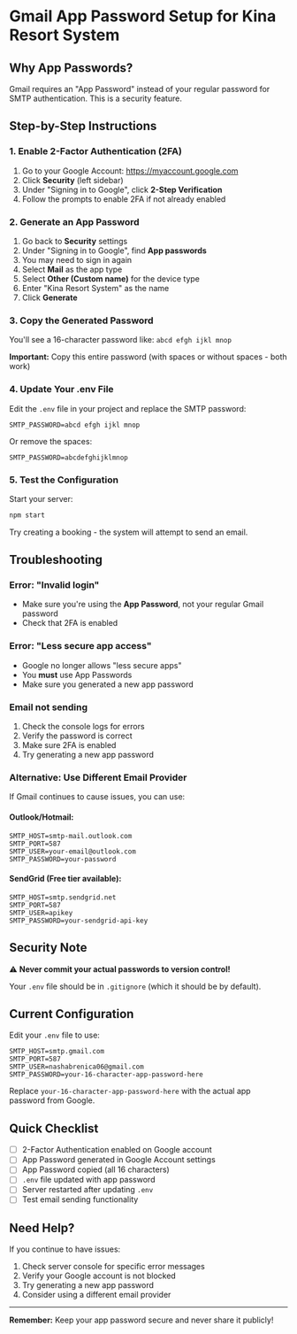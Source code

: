 # Gmail App Password Setup for Kina Resort System

## Why App Passwords?
Gmail requires an "App Password" instead of your regular password for SMTP authentication. This is a security feature.

## Step-by-Step Instructions

### 1. Enable 2-Factor Authentication (2FA)
1. Go to your Google Account: https://myaccount.google.com
2. Click **Security** (left sidebar)
3. Under "Signing in to Google", click **2-Step Verification**
4. Follow the prompts to enable 2FA if not already enabled

### 2. Generate an App Password

1. Go back to **Security** settings
2. Under "Signing in to Google", find **App passwords**
3. You may need to sign in again
4. Select **Mail** as the app type
5. Select **Other (Custom name)** for the device type
6. Enter "Kina Resort System" as the name
7. Click **Generate**

### 3. Copy the Generated Password

You'll see a 16-character password like: `abcd efgh ijkl mnop`

**Important:** Copy this entire password (with spaces or without spaces - both work)

### 4. Update Your .env File

Edit the `.env` file in your project and replace the SMTP password:

```
SMTP_PASSWORD=abcd efgh ijkl mnop
```

Or remove the spaces:
```
SMTP_PASSWORD=abcdefghijklmnop
```

### 5. Test the Configuration

Start your server:
```bash
npm start
```

Try creating a booking - the system will attempt to send an email.

## Troubleshooting

### Error: "Invalid login"
- Make sure you're using the **App Password**, not your regular Gmail password
- Check that 2FA is enabled

### Error: "Less secure app access"
- Google no longer allows "less secure apps"
- You **must** use App Passwords
- Make sure you generated a new app password

### Email not sending
1. Check the console logs for errors
2. Verify the password is correct
3. Make sure 2FA is enabled
4. Try generating a new app password

### Alternative: Use Different Email Provider

If Gmail continues to cause issues, you can use:

#### Outlook/Hotmail:
```
SMTP_HOST=smtp-mail.outlook.com
SMTP_PORT=587
SMTP_USER=your-email@outlook.com
SMTP_PASSWORD=your-password
```

#### SendGrid (Free tier available):
```
SMTP_HOST=smtp.sendgrid.net
SMTP_PORT=587
SMTP_USER=apikey
SMTP_PASSWORD=your-sendgrid-api-key
```

## Security Note

⚠️ **Never commit your actual passwords to version control!**

Your `.env` file should be in `.gitignore` (which it should be by default).

## Current Configuration

Edit your `.env` file to use:

```
SMTP_HOST=smtp.gmail.com
SMTP_PORT=587
SMTP_USER=nashabrenica06@gmail.com
SMTP_PASSWORD=your-16-character-app-password-here
```

Replace `your-16-character-app-password-here` with the actual app password from Google.

## Quick Checklist

- [ ] 2-Factor Authentication enabled on Google account
- [ ] App Password generated in Google Account settings
- [ ] App Password copied (all 16 characters)
- [ ] `.env` file updated with app password
- [ ] Server restarted after updating `.env`
- [ ] Test email sending functionality

## Need Help?

If you continue to have issues:
1. Check server console for specific error messages
2. Verify your Google account is not blocked
3. Try generating a new app password
4. Consider using a different email provider

---

**Remember:** Keep your app password secure and never share it publicly!

